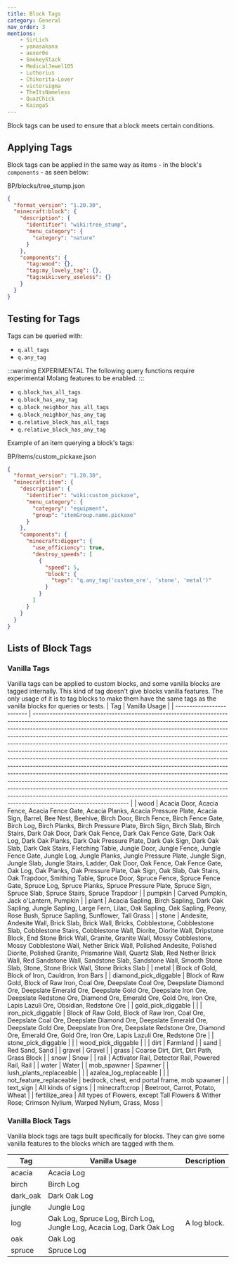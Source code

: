 ```yaml
---
title: Block Tags
category: General
nav_order: 3
mentions:
    - SirLich
    - yanasakana
    - aexer0e
    - SmokeyStack
    - MedicalJewel105
    - Luthorius
    - Chikorita-Lover
    - victorsigma
    - TheItsNameless
    - QuazChick
    - Kaioga5
---
```


Block tags can be used to ensure that a block meets certain conditions.

## Applying Tags

Block tags can be applied in the same way as items - in the block's `components` - as seen below:

<CodeHeader>BP/blocks/tree_stump.json</CodeHeader>

```json
{
  "format_version": "1.20.30",
  "minecraft:block": {
    "description": {
      "identifier": "wiki:tree_stump",
      "menu_category": {
        "category": "nature"
      }
    },
    "components": {
      "tag:wood": {},
      "tag:my_lovely_tag": {},
      "tag:wiki:very_useless": {}
    }
  }
}
```

## Testing for Tags

Tags can be queried with:

-   `q.all_tags`
-   `q.any_tag`

:::warning EXPERIMENTAL
The following query functions require experimental Molang features to be enabled.
:::

-   `q.block_has_all_tags`
-   `q.block_has_any_tag`
-   `q.block_neighbor_has_all_tags`
-   `q.block_neighbor_has_any_tag`
-   `q.relative_block_has_all_tags`
-   `q.relative_block_has_any_tag`

Example of an item querying a block's tags:

<CodeHeader>BP/items/custom_pickaxe.json</CodeHeader>

```json
{
  "format_version": "1.20.30",
  "minecraft:item": {
    "description": {
      "identifier": "wiki:custom_pickaxe",
      "menu_category": {
        "category": "equipment",
        "group": "itemGroup.name.pickaxe"
      }
    },
    "components": {
      "minecraft:digger": {
        "use_efficiency": true,
        "destroy_speeds": [
          {
            "speed": 5,
            "block": {
              "tags": "q.any_tag('custom_ore', 'stone', 'metal')"
            }
          }
        ]
      }
    }
  }
}
```

## Lists of Block Tags

### Vanilla Tags

Vanilla tags can be applied to custom blocks, and some vanilla blocks are tagged internally. This kind of tag doesn't give blocks vanilla features. The only usage of it is to tag blocks to make them have the same tags as the vanilla blocks for queries or tests.
| Tag | Vanilla Usage |
| ------------------------- | ---------------------------------------------------------------------------------------------------------------------------------------------------------------------------------------------------------------------------------------------------------------------------------------------------------------------------------------------------------------------------------------------------------------------------------------------------------------------------------------------------------------------------------------------------------------------------------------------------------------------------------------------------------------------------------------------------------------------------------------------------------------------------------------------------------------------------------------------------------------------------------------------------------------------------------------------------------------------------------------------------------- |
| wood | Acacia Door, Acacia Fence, Acacia Fence Gate, Acacia Planks, Acacia Pressure Plate, Acacia Sign, Barrel, Bee Nest, Beehive, Birch Door, Birch Fence, Birch Fence Gate, Birch Log, Birch Planks, Birch Pressure Plate, Birch Sign, Birch Slab, Birch Stairs, Dark Oak Door, Dark Oak Fence, Dark Oak Fence Gate, Dark Oak Log, Dark Oak Planks, Dark Oak Pressure Plate, Dark Oak Sign, Dark Oak Slab, Dark Oak Stairs, Fletching Table, Jungle Door, Jungle Fence, Jungle Fence Gate, Jungle Log, Jungle Planks, Jungle Pressure Plate, Jungle Sign, Jungle Slab, Jungle Stairs, Ladder, Oak Door, Oak Fence, Oak Fence Gate, Oak Log, Oak Planks, Oak Pressure Plate, Oak Sign, Oak Slab, Oak Stairs, Oak Trapdoor, Smithing Table, Spruce Door, Spruce Fence, Spruce Fence Gate, Spruce Log, Spruce Planks, Spruce Pressure Plate, Spruce Sign, Spruce Slab, Spruce Stairs, Spruce Trapdoor |
| pumpkin | Carved Pumpkin, Jack o'Lantern, Pumpkin |
| plant | Acacia Sapling, Birch Sapling, Dark Oak Sapling, Jungle Sapling, Large Fern, Lilac, Oak Sapling, Oak Sapling, Peony, Rose Bush, Spruce Sapling, Sunflower, Tall Grass |
| stone | Andesite, Andesite Wall, Brick Slab, Brick Wall, Bricks, Cobblestone, Cobblestone Slab, Cobblestone Stairs, Cobblestone Wall, Diorite, Diorite Wall, Dripstone Block, End Stone Brick Wall, Granite, Granite Wall, Mossy Cobblestone, Mossy Cobblestone Wall, Nether Brick Wall, Polished Andesite, Polished Diorite, Polished Granite, Prismarine Wall, Quartz Slab, Red Nether Brick Wall, Red Sandstone Wall, Sandstone Slab, Sandstone Wall, Smooth Stone Slab, Stone, Stone Brick Wall, Stone Bricks Slab |
| metal | Block of Gold, Block of Iron, Cauldron, Iron Bars |
| diamond_pick_diggable | Block of Raw Gold, Block of Raw Iron, Coal Ore, Deepslate Coal Ore, Deepslate Diamond Ore, Deepslate Emerald Ore, Deepslate Gold Ore, Deepslate Iron Ore, Deepslate Redstone Ore, Diamond Ore, Emerald Ore, Gold Ore, Iron Ore, Lapis Lazuli Ore, Obsidian, Redstone Ore |
| gold_pick_diggable | |
| iron_pick_diggable | Block of Raw Gold, Block of Raw Iron, Coal Ore, Deepslate Coal Ore, Deepslate Diamond Ore, Deepslate Emerald Ore, Deepslate Gold Ore, Deepslate Iron Ore, Deepslate Redstone Ore, Diamond Ore, Emerald Ore, Gold Ore, Iron Ore, Lapis Lazuli Ore, Redstone Ore |
| stone_pick_diggable | |
| wood_pick_diggable | |
| dirt | Farmland |
| sand | Red Sand, Sand |
| gravel | Gravel |
| grass | Coarse Dirt, Dirt, Dirt Path, Grass Block |
| snow | Snow |
| rail | Activator Rail, Detector Rail, Powered Rail, Rail |
| water | Water |
| mob_spawner | Spawner |
| lush_plants_replaceable | |
| azalea_log_replaceable | |
| not_feature_replaceable | bedrock, chest, end portal frame, mob spawner |
| text_sign | All kinds of signs |
| minecraft:crop | Beetroot, Carrot, Potato, Wheat |
| fertilize_area | All types of Flowers, except Tall Flowers & Wither Rose; Crimson Nylium, Warped Nylium, Grass, Moss |

### Vanilla Block Tags

Vanilla block tags are tags built specifically for blocks. They can give some vanilla features to the blocks which are tagged with them.

| Tag      | Vanilla Usage                                                        | Description  |
| -------- | -------------------------------------------------------------------- | ------------ |
| acacia   | Acacia Log                                                           |              |
| birch    | Birch Log                                                            |              |
| dark_oak | Dark Oak Log                                                         |              |
| jungle   | Jungle Log                                                           |              |
| log      | Oak Log, Spruce Log, Birch Log, Jungle Log, Acacia Log, Dark Oak Log | A log block. |
| oak      | Oak Log                                                              |              |
| spruce   | Spruce Log                                                           |              |
